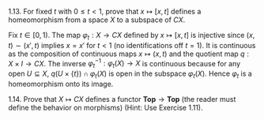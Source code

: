 
1.13. For fixed $t$ with $0 \le t < 1$, prove that $x \mapsto [x, t]$ defines a homeomorphism from a space $X$ to a subspace of $CX$.

Fix $t \in [0,1)$. The map $\varphi_t : X \to CX$ defined by $x \mapsto [x,t]$ is injective since $(x,t) \sim (x',t)$ implies $x = x'$ for $t < 1$ (no identifications off $t=1$). It is continuous as the composition of continuous maps $x \mapsto (x,t)$ and the quotient map $q : X \times I \to CX$. The inverse $\varphi_t^{-1} : \varphi_t(X) \to X$ is continuous because for any open $U \subseteq X$, $q(U \times \{t\}) \cap \varphi_t(X)$ is open in the subspace $\varphi_t(X)$. Hence $\varphi_t$ is a homeomorphism onto its image.

1.14. Prove that $X \mapsto CX$ defines a functor $\mathbf{Top} \to \mathbf{Top}$ (the reader must define the behavior on morphisms) (Hint: Use Exercise 1.11).
